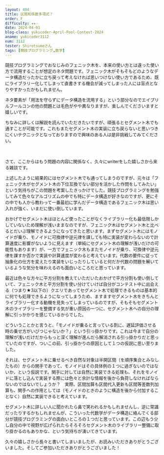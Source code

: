 ```yaml
---
layout: 404
title: 区間和係数多項式？
order: F
difficulty: ★★☆
date: 2024-04-01
blog-class: yukicoder-April-Fool-Contest-2024
aname: yukicoder3112
num: 3112
tester: Shirotsumeさん
tags: [競技プログラミング,数学]
---
```


<p>
競技プログラミングでおなじみのフェニック木を、本来の使い方とは違った使い方で流用することが想定のネタ問題です。フェニック木がそもそもどのようなデータ構造だったかに立ち戻って考えなければ思いつけない使い方であるため、既にライブラリー化してしまって直書きする機会が減ってしまった人には盲点となりやすかったかもしれません。
</p>
<p>
ネタ要素が「用法を守らずにデータ構造を流用する」という部分なのでエイプリルフールコンの他の問題とは毛色がやや異なりますが、楽しんでくださいますと嬉しいです。
</p>
<p>
ちなみに詳しくは解説を読んでいただきたいですが、頑張るとセグメント木でも通すことが可能です。これもまたセグメント木の実装に立ち戻らないと思いつきにくいテクニックとなっておりますので興味のある人は是非挑戦してみてください。
</p>
<p>　</p>
<p>
さて、ここからはもう問題の内容に関係なく、久々にwriterをした嬉しさから来る雑談です。
</p>
<p>
上述したように結果的にはセグメント木でも通ってしまうのですが、元々は「フェニック木がセグメント木の下位互換でない部分を活かした作問をしてみたい」という気持ちがこの問題を考案したきっかけでした。競技プログラミングを勉強してみて色々なアルゴリズムの中でも特にデータ構造が好きなのですが、更にその中でも人から教わって一番最初に学んだデータ構造であるフェニック木は思い入れが強く、いまだに使い倒しています。
</p>
<p>
おかげでセグメント木はほとんど使ったことがなくライブラリー化も最低限しかしていないため理解が浅いままなのですが、フェニック木はセグメント木と比べるとだいぶ理解できるようになってきたと思います。まずセグメント木にはモノイドが乗り、モノイドに可換律や逆元律を課しても特に実装が変わらないので計算速度に影響がないように見えます（単純にセグメント木の理解が浅いだけの可能性もあります）が、一方でフェニック木もまたモノイドが乗り、可換律や逆元律を課すか否かで実装や計算速度が変わると考えています。代数の要件に従って抽象化の仕方を変えたり実装をいじったりしていると何だか代数の問題を解いているような気分を味わえるのも面白いところだと思っています。
</p>
<p>
最近は色々な方々に平方分割を教えていただいたおかげで平方分割も使い倒していて、フェニック木と平方分割を使い分けていけば自分がコンテスト中に出会える（つまり★3以下の）クエリであってセグメント木で処理できるものは基本的に何でも処理できるようになってしまうため、ますますセグメント木をきちんとライブラリー化する動機を見失ってしまっているのですが、そもそもセグメント木のライブラリーを整備する気が重い原因の一つに、セグメント木への自分の理解に引っかかりを感じているからでした。
</p>
<p>
どういうことかと言うと、「モノイドが乗ると言っている割に、遅延評価させる時の乗せ方がいびつじゃないか？」という引っ掛かりです。これは今まで自分の理解が浅いだけだからもっと深く理解が進んだら解消される引っ掛かりだと思っていたのですが、ついこの前、引っ掛かりの原因として１つの仮説に思い至りました。
</p>
<p>
それは、セグメント木に乗せるべき自然な対象は半開区間（を順序集合とみなしたもの）からの関手であって、モノイドはその具体例の１つに過ぎないのではないか、という仮説です。関手に対しては自然に実装できる処理も、それをモノイドに落とし込んで実装する際には色々と余計な情報を後から負荷しなければならないのではないでしょうか？　実際、区間加算も区間代入更新も区間等差数列加算も、関手への作用としては（モノイドのときのように構造を後から付加することなく）自然に実装できると考えています。
</p>
<p>
セグメント木に詳しい人に聞かれたら鼻で笑われるかもしれませんし、逆に常識だったりするかもしれませんが、こういった代数学がデータ構造に絡んでくる部分が競技プログラミングの面白いところの１つだと思っています。この辺もう少し自分の中で視野が広げられたらそろそろセグメント木のライブラリー整備に取り掛かるのもありかな、という気持ちが湧いてきています。
</p>
<p>
久々の嬉しさから長々と書いてしまいましたが、お読みいただきありがとうございました。そしてご参加いただきありがとうございました！
</p>
